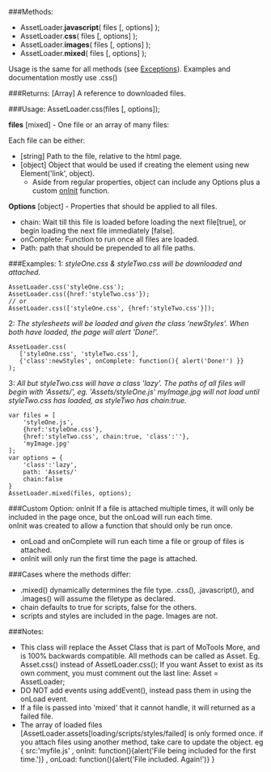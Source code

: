 ###Methods:
 - AssetLoader.**javascript**( files [, options] );
 - AssetLoader.**css**( files [, options] );
 - AssetLoader.**images**( files [, options] );
 - AssetLoader.**mixed**( files [, options] );

Usage is the same for all methods (see [Exceptions](#Exceptions)).
Examples and documentation mostly use .css() 
   
###Returns:
[Array] A reference to downloaded files.
 
###Usage:
    AssetLoader.css(files [, options]); 

**files** [mixed] - One file or an array of many files:

Each file can be either: 
 
 - [string] Path to the file, relative to the html page.
 - [object] Object that would be used if creating the element using new Element('link', object).
   - Aside from regular properties, object can include any Options plus a custom [onInit](#onInit) function.

**Options** [object] - Properties that should be applied to all files.

 - chain: Wait till this file is loaded before loading the next file[true], or begin loading the next file immediately [false].
 - onComplete: Function to run once all files are loaded.
 - Path: path that should be prepended to all file paths.		

			
###Examples:
1: *styleOne.css & styleTwo.css will be downloaded and attached.*

	AssetLoader.css('styleOne.css');
	AssetLoader.css({href:'styleTwo.css'});
	// or
	AssetLoader.css(['styleOne.css', {href:'styleTwo.css'}]);  
2: *The stylesheets will be loaded and given the class 'newStyles'.
When both have loaded, the page will alert 'Done!'.*
	
	AssetLoader.css(
	   ['styleOne.css', 'styleTwo.css'],
	   {'class':newStyles', onComplete: function(){ alert('Done!') }}
	);
	
3: *All but styleTwo.css will have a class 'lazy'. 
The paths of all files will begin with 'Assets/', eg. 'Assets/styleOne.js' 
myImage.jpg will not load until styleTwo.css has loaded, as styleTwo has chain:true.*

	var files = [ 
		'styleOne.js',
		{href:'styleOne.css'},
		{href:'styleTwo.css', chain:true, 'class':''},
		'myImage.jpg'
	];
	var options = {
		'class':'lazy',
		path: 'Assets/'
		chain:false
	}
	AssetLoader.mixed(files, options);
	

###Custom Option: onInit
If a file is attached multiple times, it will only be included in the page once, but the onLoad will run each time.  
onInit was created to allow a function that should only be run once.

 - onLoad and onComplete will run each time a file or group of files is attached.  
 - onInit will only run the first time the page is attached.  

###Cases where the methods differ:
 - .mixed() dynamically determines the file type. 
	.css(), .javascript(), and .images() will assume the filetype as declared.
 - chain defaults to true for scripts, false for the others.
 - scripts and styles are included in the page. Images are not.

###Notes:
 - This class will replace the Asset Class that is part of MoTools More, and is 100% backwards compatible. 
    All methods can be called as Asset. Eg. Asset.css() instead of AssetLoader.css(); 
	If you want Asset to exist as its own comment, you must comment out the last line: Asset = AssetLoader;
 - DO NOT add events using addEvent(), instead pass them in using the onLoad event.
 - If a file is passed into 'mixed' that it cannot handle, it will returned as a failed file.
 - The array of loaded files [AssetLoader.assets[loading/scripts/styles/failed] is only formed once.
    if you attach files using another method, take care to update the object.
		eg { src:'myfile.js'
		   , onInit: function(){alert('File being included for the first time.')}
		   , onLoad: function(){alert('File included. Again!')}
		   }